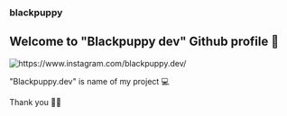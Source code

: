 ### blackpuppy

## Welcome to "Blackpuppy dev" Github profile 🐶

<img src="https://img.shields.io/badge/Instagram-E4405F?style=for-the-badge&logo=instagram&logoColor=white" alt="https://www.instagram.com/blackpuppy.dev/"/>

"Blackpuppy.dev" is name of my project 💻


Thank you 🎉✨

